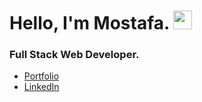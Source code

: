 
# Hello, I'm Mostafa. <img src="https://raw.githubusercontent.com/MartinHeinz/MartinHeinz/master/wave.gif" width="30px">

### Full Stack Web Developer.

- [Portfolio](https://mostafaalshammary.netlify.app) 
- [LinkedIn](https://www.linkedin.com/in/mostafa-alshammary)